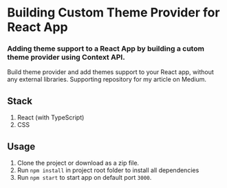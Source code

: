 # Building Custom Theme Provider for React App

### Adding theme support to a React App by building a cutom theme provider using Context API.

Build theme provider and add themes support to your React app, without any external libraries. Supporting repository for my article on Medium.

## Stack

1. React (with TypeScript)
2. CSS

## Usage

1. Clone the project or download as a zip file.
2. Run `npm install` in project root folder to install all dependencies
3. Run `npm start` to start app on default port `3000`.
